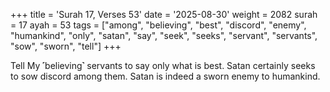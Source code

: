 +++
title = 'Surah 17, Verses 53'
date = '2025-08-30'
weight = 2082
surah = 17
ayah = 53
tags = ["among", "believing", "best", "discord", "enemy", "humankind", "only", "satan", "say", "seek", "seeks", "servant", "servants", "sow", "sworn", "tell"]
+++

Tell My ˹believing˺ servants to say only what is best. Satan certainly seeks to sow discord among them. Satan is indeed a sworn enemy to humankind.